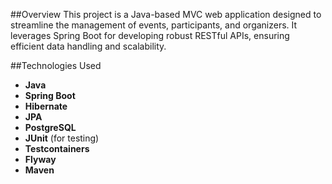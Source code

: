 ##Overview
This project is a Java-based MVC web application designed to streamline the management of events, participants, and organizers.
It leverages Spring Boot for developing robust RESTful APIs, ensuring efficient data handling and scalability.

##Technologies Used
- **Java**
- **Spring Boot**
- **Hibernate**
- **JPA**
- **PostgreSQL**
- **JUnit** (for testing)
- **Testcontainers**
- **Flyway**
- **Maven**
